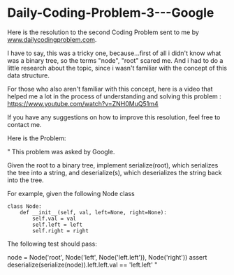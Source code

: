 # Daily-Coding-Problem-3---Google
Here is the resolution to the second Coding Problem sent to me by www.dailycodingproblem.com.

I have to say, this was a tricky one, because...first of all i didn't know what was a binary tree, so the terms "node", "root"
scared me. And i had to do a little research about the topic, since i wasn't familiar with the concept of this data structure.

For those who also aren't familiar with this concept, here is a video that helped me a lot in the process of understanding and solving this problem : https://www.youtube.com/watch?v=ZNH0MuQ51m4

If you have any suggestions on how to improve this resolution, feel free to contact me.

Here is the Problem:
 
"
This problem was asked by Google.

Given the root to a binary tree, implement serialize(root), which serializes the tree into a string, and deserialize(s), which deserializes the string back into the tree.

For example, given the following Node class
```
class Node:
    def __init__(self, val, left=None, right=None):
        self.val = val
        self.left = left
        self.right = right
```
        
The following test should pass:

node = Node('root', Node('left', Node('left.left')), Node('right'))
assert deserialize(serialize(node)).left.left.val == 'left.left'
"
